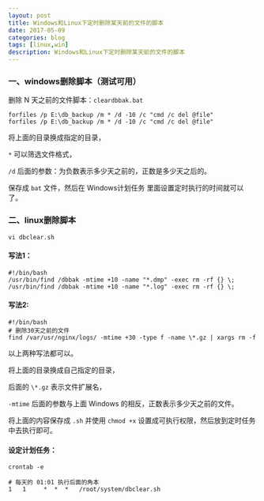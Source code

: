 ```yaml
---
layout: post
title: Windows和Linux下定时删除某天前的文件的脚本
date: 2017-05-09
categories: blog
tags: [linux,win]
description: Windows和Linux下定时删除某天前的文件的脚本
---
```


### 一、windows删除脚本（测试可用）

删除 N 天之前的文件脚本：`cleardbbak.bat`

	forfiles /p E:\db_backup /m * /d -10 /c "cmd /c del @file"
	forfiles /p E:\db_backup /m * /d -10 /c "cmd /c del @file"

将上面的目录换成指定的目录，

`*` 可以筛选文件格式，

`/d` 后面的参数：为负数表示多少天之前的，正数是多少天之后的。

保存成 `bat` 文件，然后在 Windows计划任务 里面设置定时执行的时间就可以了。

### 二、linux删除脚本

`vi dbclear.sh`

#### 写法1：

	#!/bin/bash
	/usr/bin/find /dbbak -mtime +10 -name "*.dmp" -exec rm -rf {} \;
	/usr/bin/find /dbbak -mtime +10 -name "*.log" -exec rm -rf {} \;

#### 写法2:

	#!/bin/bash
	# 删除30天之前的文件
	find /var/usr/nginx/logs/ -mtime +30 -type f -name \*.gz | xargs rm -f

以上两种写法都可以。

将上面的目录换成自己指定的目录，

后面的 `\*.gz` 表示文件扩展名，

`-mtime` 后面的参数与上面 Windows 的相反，正数表示多少天之前的文件。

将上面的内容保存成 `.sh` 并使用 `chmod +x` 设置成可执行权限，然后放到定时任务中去执行即可。

#### 设定计划任务：

	crontab -e

	# 每天的 01:01 执行后面的角本
	1   1     *  *  *   /root/system/dbclear.sh